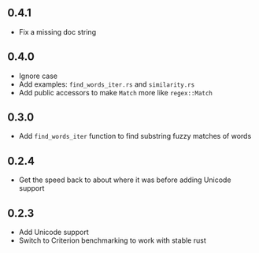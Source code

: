 ## 0.4.1
* Fix a missing doc string

## 0.4.0
* Ignore case
* Add examples: `find_words_iter.rs` and `similarity.rs`
* Add public accessors to make `Match` more like `regex::Match`

## 0.3.0
* Add `find_words_iter` function to find substring fuzzy matches of words

## 0.2.4
* Get the speed back to about where it was before adding Unicode support

## 0.2.3
* Add Unicode support
* Switch to Criterion benchmarking to work with stable rust
